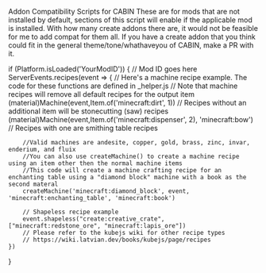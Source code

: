 Addon Compatibility Scripts for CABIN
These are for mods that are not installed by default, sections of this script will enable if the applicable mod is installed.
With how many create addons there are, it would not be feasible for me to add compat for them all.
If you have a create addon that you think could fit in the general theme/tone/whathaveyou of CABIN, make a PR with it.

if (Platform.isLoaded('YourModID')) { // Mod ID goes here
	ServerEvents.recipes(event => {
		// Here's a machine recipe example. The code for these functions are defined in _helper.js
		// Note that machine recipes will remove all default recipes for the output item
		(material)Machine(event,Item.of('minecraft:dirt', 1)) // Recipes without an additional item will be stonecutting (saw) recipes
		(material)Machine(event,Item.of('minecraft:dispenser', 2), 'minecraft:bow')  // Recipes with one are smithing table recipes

		//Valid machines are andesite, copper, gold, brass, zinc, invar, enderium, and fluix
		//You can also use createMachine() to create a machine recipe using an item other then the normal machine items
		//This code will create a machine crafting recipe for an enchanting table using a "diamond block" machine with a book as the second materal
		createMachine('minecraft:diamond_block', event, 'minecraft:enchanting_table', 'minecraft:book')

		// Shapeless recipe example
		event.shapeless("create:creative_crate", ["minecraft:redstone_ore", "minecraft:lapis_ore"])
		// Please refer to the kubejs wiki for other recipe types
		// https://wiki.latvian.dev/books/kubejs/page/recipes
	})
}
